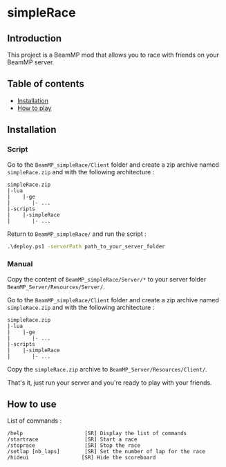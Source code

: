 # simpleRace

## Introduction

This project is a BeamMP mod that allows you to race with friends on your BeamMP server.

## Table of contents

* [Installation](#installation)
* [How to play](#how-to-play)

## Installation

### Script

Go to the `BeamMP_simpleRace/Client` folder and create a zip archive named `simpleRace.zip` and with the following architecture :

```
simpleRace.zip
|-lua
|    |-ge
|       |- ...
|-scripts
|    |-simpleRace
|       |- ...
```

Return to `BeamMP_simpleRace/` and run the script :
```bat
.\deploy.ps1 -serverPath path_to_your_server_folder
```

### Manual

Copy the content of `BeamMP_simpleRace/Server/*` to your server folder `BeamMP_Server/Resources/Server/`.

Go to the `BeamMP_simpleRace/Client` folder and create a zip archive named `simpleRace.zip` and with the following architecture :

```
simpleRace.zip
|-lua
|    |-ge
|       |- ...
|-scripts
|    |-simpleRace
|       |- ...
```

Copy the `simpleRace.zip` archive to `BeamMP_Server/Resources/Client/`.



That's it, just run your server and you're ready to play with your friends.

## How to use

List of commands :

```
/help                    [SR] Display the list of commands
/startrace               [SR] Start a race
/stoprace                [SR] Stop the race
/setlap [nb_laps]        [SR] Set the number of lap for the race
/hideui					[SR] Hide the scoreboard
```